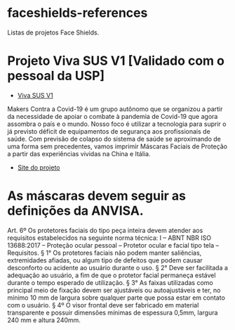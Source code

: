 # faceshields-references
Listas de projetos Face Shields.


# Projeto Viva SUS V1 [Validado com o pessoal da USP]

- [Viva SUS V1](https://www.prusaprinters.org/prints/28108-viva-sus-v1)

Makers Contra a Covid-19 é um grupo autônomo que se organizou a partir da necessidade de apoiar o combate à pandemia de Covid-19 que agora assombra o país e o mundo. Nosso foco é utilizar a tecnologia para suprir o já previsto déficit de equipamentos de segurança aos profissionais de saúde. Com previsão de colapso do sistema de saúde se aproximando de uma forma sem precedentes, vamos imprimir Máscaras Faciais de Proteção a partir das experiências vividas na China e Itália.

- [Site do projeto](https://makerscontracovid.net.br/)


# As máscaras devem seguir as definições da ANVISA.

Art. 6º Os protetores faciais do tipo peça inteira devem atender aos requisitos estabelecidos na seguinte norma técnica:
I – ABNT NBR ISO 13688:2017 – Proteção ocular pessoal – Protetor ocular e facial tipo tela – Requisitos.
§ 1° Os protetores faciais não podem manter saliências, extremidades afiadas, ou algum tipo de defeitos que podem causar desconforto ou acidente ao usuário durante o uso.
§ 2° Deve ser facilitada a adequação ao usuário, a fim de que o protetor facial permaneça estável durante o tempo esperado de utilização.
§ 3° As faixas utilizadas como principal meio de fixação devem ser ajustáveis ou autoajustáveis e ter, no mínimo 10 mm de largura sobre qualquer parte que possa estar em contato com o usuário.
§ 4º O visor frontal deve ser fabricado em material transparente e possuir dimensões mínimas de espessura 0,5mm, largura 240 mm e altura 240mm.
